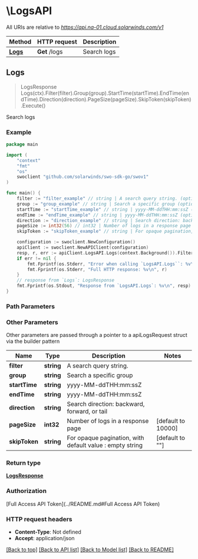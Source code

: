# \LogsAPI

All URIs are relative to *https://api.na-01.cloud.solarwinds.com/v1*

Method | HTTP request | Description
------------- | ------------- | -------------
[**Logs**](LogsAPI.md#Logs) | **Get** /logs | Search logs



## Logs

> LogsResponse Logs(ctx).Filter(filter).Group(group).StartTime(startTime).EndTime(endTime).Direction(direction).PageSize(pageSize).SkipToken(skipToken).Execute()

Search logs



### Example

```go
package main

import (
	"context"
	"fmt"
	"os"
	swoclient "github.com/solarwinds/swo-sdk-go/swov1"
)

func main() {
	filter := "filter_example" // string | A search query string. (optional)
	group := "group_example" // string | Search a specific group (optional)
	startTime := "startTime_example" // string | yyyy-MM-ddTHH:mm:ssZ (optional)
	endTime := "endTime_example" // string | yyyy-MM-ddTHH:mm:ssZ (optional)
	direction := "direction_example" // string | Search direction: backward, forward, or tail (optional)
	pageSize := int32(56) // int32 | Number of logs in a response page (optional) (default to 10000)
	skipToken := "skipToken_example" // string | For opaque pagination, with default value : empty string (optional) (default to "")

	configuration := swoclient.NewConfiguration()
	apiClient := swoclient.NewAPIClient(configuration)
	resp, r, err := apiClient.LogsAPI.Logs(context.Background()).Filter(filter).Group(group).StartTime(startTime).EndTime(endTime).Direction(direction).PageSize(pageSize).SkipToken(skipToken).Execute()
	if err != nil {
		fmt.Fprintf(os.Stderr, "Error when calling `LogsAPI.Logs``: %v\n", err)
		fmt.Fprintf(os.Stderr, "Full HTTP response: %v\n", r)
	}
	// response from `Logs`: LogsResponse
	fmt.Fprintf(os.Stdout, "Response from `LogsAPI.Logs`: %v\n", resp)
}
```

### Path Parameters



### Other Parameters

Other parameters are passed through a pointer to a apiLogsRequest struct via the builder pattern


Name | Type | Description  | Notes
------------- | ------------- | ------------- | -------------
 **filter** | **string** | A search query string. | 
 **group** | **string** | Search a specific group | 
 **startTime** | **string** | yyyy-MM-ddTHH:mm:ssZ | 
 **endTime** | **string** | yyyy-MM-ddTHH:mm:ssZ | 
 **direction** | **string** | Search direction: backward, forward, or tail | 
 **pageSize** | **int32** | Number of logs in a response page | [default to 10000]
 **skipToken** | **string** | For opaque pagination, with default value : empty string | [default to &quot;&quot;]

### Return type

[**LogsResponse**](LogsResponse.md)

### Authorization

[Full Access API Token](../README.md#Full Access API Token)

### HTTP request headers

- **Content-Type**: Not defined
- **Accept**: application/json

[[Back to top]](#) [[Back to API list]](../README.md#documentation-for-api-endpoints)
[[Back to Model list]](../README.md#documentation-for-models)
[[Back to README]](../README.md)

